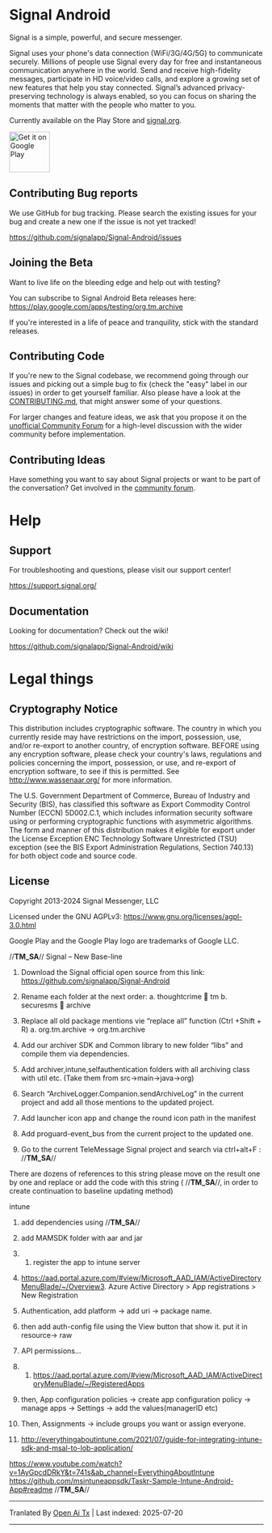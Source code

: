 # Signal Android

Signal is a simple, powerful, and secure messenger.

Signal uses your phone's data connection (WiFi/3G/4G/5G) to communicate securely. Millions of people use Signal every day for free and instantaneous communication anywhere in the world. Send and receive high-fidelity messages, participate in HD voice/video calls, and explore a growing set of new features that help you stay connected. Signal’s advanced privacy-preserving technology is always enabled, so you can focus on sharing the moments that matter with the people who matter to you.

Currently available on the Play Store and [signal.org](https://signal.org/android/apk/).

<a href='https://play.google.com/store/apps/details?id=org.tm.archive&pcampaignid=MKT-Other-global-all-co-prtnr-py-PartBadge-Mar2515-1'><img alt='Get it on Google Play' src='https://play.google.com/intl/en_us/badges/images/generic/en_badge_web_generic.png' height='80px'/></a>

## Contributing Bug reports
We use GitHub for bug tracking. Please search the existing issues for your bug and create a new one if the issue is not yet tracked!

https://github.com/signalapp/Signal-Android/issues

## Joining the Beta
Want to live life on the bleeding edge and help out with testing?

You can subscribe to Signal Android Beta releases here:
https://play.google.com/apps/testing/org.tm.archive

If you're interested in a life of peace and tranquility, stick with the standard releases.

## Contributing Code

If you're new to the Signal codebase, we recommend going through our issues and picking out a simple bug to fix (check the "easy" label in our issues) in order to get yourself familiar. Also please have a look at the [CONTRIBUTING.md](https://github.com/signalapp/Signal-Android/blob/main/CONTRIBUTING.md), that might answer some of your questions.

For larger changes and feature ideas, we ask that you propose it on the [unofficial Community Forum](https://community.signalusers.org) for a high-level discussion with the wider community before implementation.

## Contributing Ideas
Have something you want to say about Signal projects or want to be part of the conversation? Get involved in the [community forum](https://community.signalusers.org).

Help
====
## Support
For troubleshooting and questions, please visit our support center!

https://support.signal.org/

## Documentation
Looking for documentation? Check out the wiki!

https://github.com/signalapp/Signal-Android/wiki

# Legal things
## Cryptography Notice

This distribution includes cryptographic software. The country in which you currently reside may have restrictions on the import, possession, use, and/or re-export to another country, of encryption software.
BEFORE using any encryption software, please check your country's laws, regulations and policies concerning the import, possession, or use, and re-export of encryption software, to see if this is permitted.
See <http://www.wassenaar.org/> for more information.

The U.S. Government Department of Commerce, Bureau of Industry and Security (BIS), has classified this software as Export Commodity Control Number (ECCN) 5D002.C.1, which includes information security software using or performing cryptographic functions with asymmetric algorithms.
The form and manner of this distribution makes it eligible for export under the License Exception ENC Technology Software Unrestricted (TSU) exception (see the BIS Export Administration Regulations, Section 740.13) for both object code and source code.

## License

Copyright 2013-2024 Signal Messenger, LLC

Licensed under the GNU AGPLv3: https://www.gnu.org/licenses/agpl-3.0.html

Google Play and the Google Play logo are trademarks of Google LLC.


//**TM_SA**//
Signal – New Base-line
1.	Download the Signal official open source from this link:
      https://github.com/signalapp/Signal-Android

2.	Rename each folder at the next order:
      a.	thoughtcrime  tm
      b.	securesms  archive
3.	Replace all old package mentions vie “replace all” function (Ctrl +Shift + R)
      a.	org.tm.archive -> org.tm.archive
4.	Add our archiver SDK and Common library to new folder “libs” and compile them via dependencies.
5.	Add archiver,intune,selfauthentication folders with all archiving class with util etc. (Take them from src->main->java->org)
6.	Search “ArchiveLogger.Companion.sendArchiveLog” in the current project and add all those mentions to the updated project.
7.	Add launcher icon app and change the round icon path in the manifest
8.	Add proguard-event_bus from the current project to the updated one.
9.	Go to the current TeleMessage Signal project and search via ctrl+alt+F : //**TM_SA**//

There are dozens of references to this string please move on the result one by one and replace or add the code with this string ( //**TM_SA**//, in order to create continuation to baseline updating method)


intune

1. add dependencies using //**TM_SA**//
2. add MAMSDK folder with aar and jar
3. 1. register the app to intune server
2. https://aad.portal.azure.com/#view/Microsoft_AAD_IAM/ActiveDirectoryMenuBlade/~/Overview3. Azure Active Directory > App registrations > New Registration
3. Authentication, add platform -> add uri -> package name.
4. then add auth-config file using the View button that show it. put it in resource-> raw
5. API permissions...

4. 1. https://aad.portal.azure.com/#view/Microsoft_AAD_IAM/ActiveDirectoryMenuBlade/~/RegisteredApps
2. then, App configuration policies -> create app configuration policy -> manage apps -> Settings -> add the values(managerID etc)
3. Then, Assignments -> include groups you want or assign everyone.

5. http://everythingaboutintune.com/2021/07/guide-for-integrating-intune-sdk-and-msal-to-lob-application/

https://www.youtube.com/watch?v=1AyGpcdDRkY&t=741s&ab_channel=EverythingAboutIntune
https://github.com/msintuneappsdk/Taskr-Sample-Intune-Android-App#readme
//**TM_SA**//


---

Tranlated By [Open Ai Tx](https://github.com/OpenAiTx/OpenAiTx) | Last indexed: 2025-07-20

---